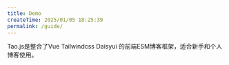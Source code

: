 ```yaml
---
title: Demo
createTime: 2025/01/05 18:25:39
permalink: /guide/
---
```


Tao.js是整合了Vue Tailwindcss Daisyui 的前端ESM博客框架，适合新手和个人博客使用。